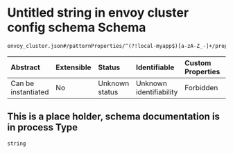 # Untitled string in envoy cluster config schema Schema

```txt
envoy_cluster.json#/patternProperties/^(?!local-myapp$)[a-zA-Z_-]+/properties/retryPolicy/properties/This is a place holder, schema documentation is in process
```



| Abstract            | Extensible | Status         | Identifiable            | Custom Properties | Additional Properties | Access Restrictions | Defined In                                                                |
| :------------------ | :--------- | :------------- | :---------------------- | :---------------- | :-------------------- | :------------------ | :------------------------------------------------------------------------ |
| Can be instantiated | No         | Unknown status | Unknown identifiability | Forbidden         | Allowed               | none                | [envoy\_cluster.json\*](../out/envoy_cluster.json "open original schema") |

## This is a place holder, schema documentation is in process Type

`string`
